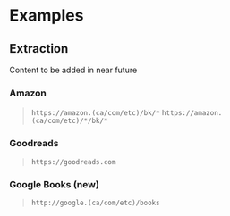 # Examples

## Extraction

Content to be added in near future

### Amazon

>`https://amazon.(ca/com/etc)/bk/*`
>`https://amazon.(ca/com/etc)/*/bk/*`

### Goodreads

>`https://goodreads.com`

### Google Books (new)

>`http://google.(ca/com/etc)/books`